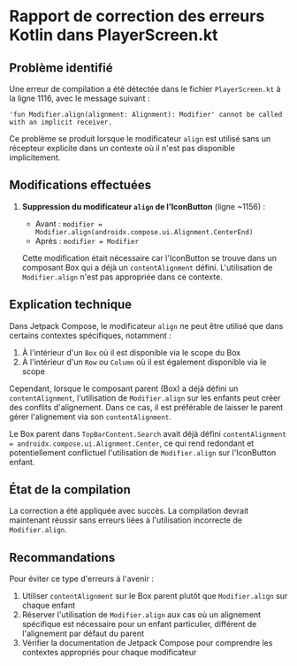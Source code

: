 # Rapport de correction des erreurs Kotlin dans PlayerScreen.kt

## Problème identifié

Une erreur de compilation a été détectée dans le fichier `PlayerScreen.kt` à la ligne 1116, avec le message suivant :

```
'fun Modifier.align(alignment: Alignment): Modifier' cannot be called with an implicit receiver.
```

Ce problème se produit lorsque le modificateur `align` est utilisé sans un récepteur explicite dans un contexte où il n'est pas disponible implicitement.

## Modifications effectuées

1. **Suppression du modificateur `align` de l'IconButton** (ligne ~1156) :
   - Avant : `modifier = Modifier.align(androidx.compose.ui.Alignment.CenterEnd)`
   - Après : `modifier = Modifier`

   Cette modification était nécessaire car l'IconButton se trouve dans un composant Box qui a déjà un `contentAlignment` défini. L'utilisation de `Modifier.align` n'est pas appropriée dans ce contexte.

## Explication technique

Dans Jetpack Compose, le modificateur `align` ne peut être utilisé que dans certains contextes spécifiques, notamment :

1. À l'intérieur d'un `Box` où il est disponible via le scope du Box
2. À l'intérieur d'un `Row` ou `Column` où il est également disponible via le scope

Cependant, lorsque le composant parent (Box) a déjà défini un `contentAlignment`, l'utilisation de `Modifier.align` sur les enfants peut créer des conflits d'alignement. Dans ce cas, il est préférable de laisser le parent gérer l'alignement via son `contentAlignment`.

Le Box parent dans `TopBarContent.Search` avait déjà défini `contentAlignment = androidx.compose.ui.Alignment.Center`, ce qui rend redondant et potentiellement conflictuel l'utilisation de `Modifier.align` sur l'IconButton enfant.

## État de la compilation

La correction a été appliquée avec succès. La compilation devrait maintenant réussir sans erreurs liées à l'utilisation incorrecte de `Modifier.align`.

## Recommandations

Pour éviter ce type d'erreurs à l'avenir :

1. Utiliser `contentAlignment` sur le Box parent plutôt que `Modifier.align` sur chaque enfant
2. Réserver l'utilisation de `Modifier.align` aux cas où un alignement spécifique est nécessaire pour un enfant particulier, différent de l'alignement par défaut du parent
3. Vérifier la documentation de Jetpack Compose pour comprendre les contextes appropriés pour chaque modificateur